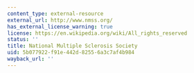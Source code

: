 ```yaml
---
content_type: external-resource
external_url: http://www.nmss.org/
has_external_license_warning: true
license: https://en.wikipedia.org/wiki/All_rights_reserved
status: ''
title: National Multiple Sclerosis Society
uid: 5b077922-f91e-442d-8255-6a3c7af4b984
wayback_url: ''
---
```

